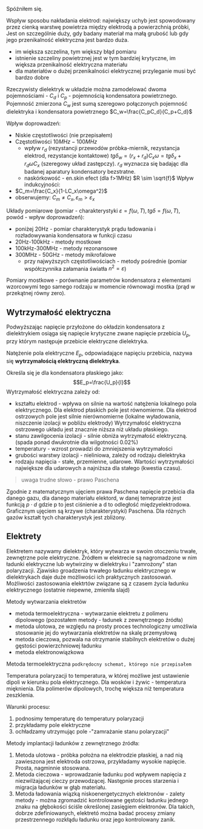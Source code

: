 Spóźniłem się.

Wspływ sposobu nakładania elektrod:
największy uchyb jest spowodowany przez cienką warstwę powietrza między elektrodą a powierzchnią próbki, Jest on szczególnie duży, gdy badany materiał ma małą grubość lub gdy jego przenikalność elektryczna jest bardzo duża.

- im większa szczelina, tym większy błąd pomiaru
- istnienie szczeliny powietrznej jest w tym bardziej krytyczne, im większa przenikalność elektryczna materiału
- dla materiałów o dużej przenikalności elektrycznej przyleganie musi być bardzo dobre

Rzeczywisty dielektryk w układzie można zamodelować dwoma pojemnościami - $C_d$ i $C_p$ - pojemnością kondensatora powietrznego. Pojemność zmierzona $C_w$ jest sumą szeregowo połączonych pojemność dielektryka i kondensatora powietrznego $C_w=\frac{C_pC_d}{C_p+C_d}$

Wpływ doprowadzeń:
- Niskie częstotliwości (nie przepisałem)
- Częstotliwości $10MHz-100MHz$
	- wpływ $r_d$ (rezystancji przewodów próbka-miernik, rezystancja elektrod, rezystancje kontaktowe) $tg\delta_w=(r_x+r_d)C_x\omega=tg\delta_x+r_d\omega C_x$ (szeregowy układ zastępczy). $r_d$ wyznacza się badając dla badanej aparatury kondensatory bezstratne.
	- naskórkowość - en.skin efect (dla f>1MHz) $R \sim \sqrt{f}$
Wpływ indukcyjności:
- $C_m=\frac{C_x}{1-LC_x\omega^2}$
- obserwujemy: $C_m \neq C_x, \varepsilon_m>\varepsilon_x$

Układy pomiarowe (pomiar - charakterystyki $\varepsilon = f(\omega, T), tg\delta = f(\omega, T)$, powód - wpływ doprowadzeń):

- poniżej 20Hz - pomiar charakterystyk prądu ładowania i rozładowywania kondensatora w funkcji czasu
- 20Hz-100kHz - metody mostkowe
- 100kHz-300MHz - metody rezonansowe
- 300MHz - 50GHz - metody mikrofalowe
	- przy najwyższych częstotliwościach - metody pośrednie (pomiar współczynnika załamania światła $n^2=\varepsilon$)

Pomiary mostkowe - porównanie parametrów kondensatora z elementami wzorcowymi tego samego rodzaju w momencie równowagi mostka (prąd w przekątnej równy zero).

## Wytrzymałość elektryczna

Podwyższając napięcie przyłożone do okładzin kondensatora z dielektrykiem osiąga się napięcie krytyczne zwane napięcie przebicia $U_p$, przy którym następuje przebicie elektryczne dielektryka.

Natężenie pola elektryczne $E_p$, odpowiadające napięciu przebicia, nazywa się **wytrzymałością elektryczną dielektryka**.

Określa się je dla kondensatora płaskiego jako:
$$E_p=\frac{U_p}{l}$$
Wytrzymałość elektryczna zależy od:

- kształtu elektrod - wpływa on silnie na wartość natężenia lokalnego pola elektrycznego. Dla elektrod płaskich pole jest równomierne. Dla elektrod ostrzowych pole jest silnie nierównomierne (lokalne wyładowania, niszczenie izolacji w pobliżu elektrody) Wytrzymałość elektryczna ostrzowego układu jest znacznie niższa niż układu płaskiego. 
- stanu zawilgocenia izolacji - silnie obniża wytrzymałość elektryczną. (spada ponad dwukrotnie dla wilgotności 0.02%)
- temperatury - wzrost prowadzi do zmniejszenia wytrzymałości
- grubości warstwy izolacji - nieliniowa, zależy od rodzaju dielektryka
- rodzaju napięcia - stałe, przemienne, udarowe. Wartości wytrzymałości największe dla udarowych a najniższa dla stałego (kwestia czasu).

> uwaga trudne słowo - prawo Paschena

Zgodnie z matematycznym ujęciem  prawa Paschena napięcie przebicia dla danego gazu, dla danego materiału elektord, w danej temepratrze jest funkcją $p\cdot d$ gdzie p to jest ciśnienie a d to odległość międzyelektrodowa. Graficznym ujęciem są krzywe (charakterystyki) Paschena. Dla różnych gazów kształt tych charakterystyk jest zbliżony.  

## Elektrety

Elektretem nazywamy dielektryk, który wytwarza w swoim otoczeniu trwałe, zewnętrzne pole elektryczne. Źródłem w elektrecie są nagromadzone w nim ładunki elektryczne lub wytwirziny w dielektryku i "zamrożony" stan polaryzacji. 
Zjawisko groadzenia trwałego ładunku elektrycznego w dielektrykach daje duże możliwości ich praktycznych zastosowań. Możliwości zastosowania elektrtów związane są z czasem życia ładunku elektrycznego (ostatnie niepewne, zmieniła slajd)

Metody wytwarzania elektretów

- metoda termoelektryczna - wytwarzanie elektretu z polimeru dipolowego (pozostałem metody - ładunek z zewnętrznego źródła)
- metoda ulotowa, ze względu na prosty proces technologiczny umożliwia stosowanie jej do wytwarzania elektretów na skalę przemysłową
- metoda cieczowa, pozwala na otrzymanie stabilnych elektretów o dużej gęstości powierzchniowej ładunku
- metoda elektronowiązkowa 

Metoda termoelektryczna `podkrędocny schemat, którego nie przepisałem` 

Temperatura polaryzacji to temperatura, w której możliwe jest ustawienie dipoli w kierunku pola elektrycznego. Dla wosków i żywic - temperatura mięknienia. Dla polimerów dipolowych, trochę większa niż temperatura zeszklenia.

Warunki procesu:

1. podnosimy temperaturę do temperatury polaryzacji
2. przykładamy pole elektryczne
3. ochładzamy utrzymując pole -"zamrażanie stanu polaryzacji"

Metody implantacji ładunków z zewnętrznego źródła:

1. Metoda ulotowa - próbka położna na elektrodzie płaskiej, a nad nią zawieszona jest elektroda ostrzowa, przykładamy wysokie napięcie. Prosta, nagminnie stosowana.  
2. Metoda cieczowa - wprowadzanie ładunku pod wpływem napięcia z niezwilżającej cieczy przewodzącej. Następnie proces starzenia i migracja ładunków w głąb materiału.
3. Metoda ładowania wiązką niskoenergetycznych elektronów - zalety metody - można zgromadzić kontrolowane gęstości ładunku jednego znaku na głębokości ściśle określonej zasięgiem elektronów. Dla takich, dobrze zdefiniowanych, elektretó można badać procesy zmiany przestrzennego rozkłądu ładunku oraz jego kontrolowany zanik. 
